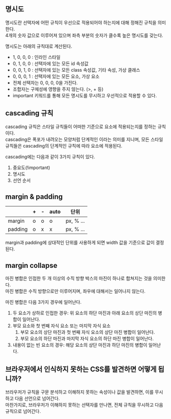 ## 명시도

명시도란 선택자에 어떤 규칙이 우선으로 적용되어야 하는지에 대해 정해진 규칙을 의미한다.  
4개의 숫자 값으로 이루어져 있으며 좌측 부분의 숫자가 클수록 높은 명시도를 갖는다.

명시도는 아래의 규칙대로 계산된다.

- 1, 0, 0, 0 : 인라인 스타일
- 0, 1, 0, 0 : 선택자에 있는 모든 id 속성값
- 0, 0, 1, 0 : 선택자에 있는 모든 class 속성값, 기타 속성, 가상 클래스
- 0, 0, 0, 1 : 선택자에 있는 모든 요소, 가상 요소
- 전체 선택자는 0, 0, 0, 0을 가진다.
- 조합자는 구체성에 영향을 주지 않는다. (>, + 등)
- important 키워드를 통해 모든 명시도를 무시하고 우선적으로 적용할 수 있다.

## cascading 규칙

cascading 규칙은 스타일 규칙들이 어떠한 기준으로 요소에 적용되는지를 정하는 규칙이다.  
cascading은 폭포가 내려오는 모양처럼 단계적인 이라는 의미를 지니며, 모든 스타일 규칙들은 cascading의 단계적인 규칙에 따라 요소에 적용된다.

cascading에는 다음과 같이 3가지 규칙이 있다.

1. 중요도(!important)
2. 명시도
3. 선언 순서

## margin & padding

|         | +   | -   | auto | 단위      |
| ------- | --- | --- | ---- | --------- |
| margin  | o   | o   | o    | px, % ... |
| padding | o   | x   | x    | px, % ... |

margin과 padding에 상대적인 단위를 사용하게 되면 width 값을 기준으로 값이 결정된다.

## margin collapse

마진 병합은 인접한 두 개 이상의 수직 방향 박스의 마진이 하나로 합쳐지는 것을 의미한다.  
마진 병합은 수직 방향으로만 이루어지며, 좌우에 대해서는 일어나지 않는다.

마진 병합은 다음 3가지 경우에 일어난다.

1. 두 요소가 상하로 인접한 경우: 위 요소의 하단 마진과 아래 요소의 상단 마진의 병합이 일어난다.
2. 부모 요소와 첫 번째 자식 요소 또는 마지막 자식 요소
   1. 부모 요소의 상단 마진과 첫 번째 자식 요소의 상단 마진 병합이 일어난다.
   2. 부모 요소의 하단 마진과 마지막 자식 요소의 하단 마진 병합이 일어난다.
3. 내용이 없는 빈 요소의 경우: 해당 요소의 상단 마진과 하단 마진의 병합이 일어난다.

## 브라우저에서 인식하지 못하는 CSS를 발견하면 어떻게 됩니까?

브라우저가 규칙을 구문 분석하고 이해하지 못하는 속성이나 값을 발견하면, 이를 무시하고 다음 선언으로 넘어간다.  
마찬가지로, 브라우저가 이해하지 못하는 선택자를 만나면, 전체 규칙을 무시하고 다음 규칙으로 넘어간다.
